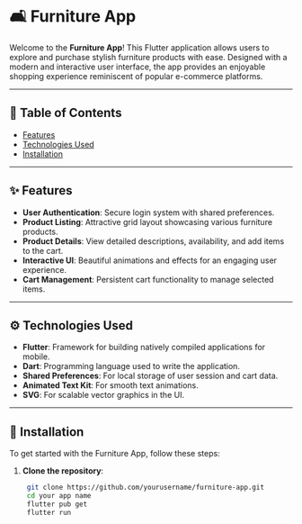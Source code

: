 # 🛋️ Furniture App

Welcome to the **Furniture App**! This Flutter application allows users to explore and purchase stylish furniture products with ease. Designed with a modern and interactive user interface, the app provides an enjoyable shopping experience reminiscent of popular e-commerce platforms.

---

## 📖 Table of Contents

- [Features](#features)
- [Technologies Used](#technologies-used)
- [Installation](#installation)

---

## ✨ Features

- **User Authentication**: Secure login system with shared preferences.
- **Product Listing**: Attractive grid layout showcasing various furniture products.
- **Product Details**: View detailed descriptions, availability, and add items to the cart.
- **Interactive UI**: Beautiful animations and effects for an engaging user experience.
- **Cart Management**: Persistent cart functionality to manage selected items.

---


## ⚙️ Technologies Used

- **Flutter**: Framework for building natively compiled applications for mobile.
- **Dart**: Programming language used to write the application.
- **Shared Preferences**: For local storage of user session and cart data.
- **Animated Text Kit**: For smooth text animations.
- **SVG**: For scalable vector graphics in the UI.

---

## 🚀 Installation

To get started with the Furniture App, follow these steps:

1. **Clone the repository**:

   ```bash
    git clone https://github.com/yourusername/furniture-app.git
    cd your app name
    flutter pub get
    flutter run
